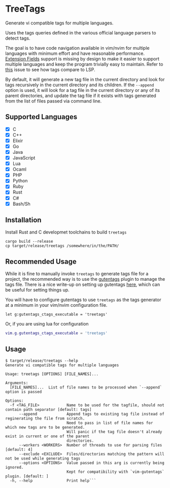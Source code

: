 # TreeTags

Generate vi compatible tags for multiple languages.

Uses the tags queries defined in the various official language parsers to detect tags.

The goal is to have code navigation available in vim/nvim for multiple languages
with minimum effort and have reasonable performance.
[Extension Fields](https://docs.ctags.io/en/latest/man/ctags.1.html#extension-fields)
support is missing by design to make it easier to support multiple languages and
keep the program trivially easy to maintain. Refer to [this](https://github.com/jha-naman/treetags/issues/1)
issue to see how tags compare to LSP.

By default, it will generate a new tag file in the current directory and look
for tags recursively in the current directory and its children.
If the `--append` option is used, it will look for a tag file in the current
directory or any of its parent directories, and update the tag file if it exists
with tags generated from the list of files passed via command line.


## Supported Languages
- [x] C
- [x] C++
- [x] Elixir
- [x] Go
- [x] Java
- [x] JavaScript
- [x] Lua
- [x] Ocaml
- [x] PHP
- [x] Python
- [x] Ruby
- [x] Rust
- [x] C#
- [x] Bash/Sh

## Installation
Install Rust and C developmet toolchains to build `treetags`

```
cargo build --release
cp target/release/treetags /somewhere/in/the/PATH/
```

## Recommended Usage

While it is fine to manually invoke `treetags` to generate tags file for a project,
the recommended way is to use the [gutentags](https://github.com/ludovicchabant/vim-gutentags)
plugin to manage the tags file. There is a nice write-up on setting up gutentags
[here](https://www.reddit.com/r/vim/comments/d77t6j/guide_how_to_setup_ctags_with_gutentags_properly/),
which can be useful for setting things up.

You will have to configure gutentags to use `treetags` as the tags generator at
a minimum in your vim/nvim configuration file.

```vimscript
let g:gutentags_ctags_executable = 'treetags'
```

Or, if you are using lua for configuration

```lua
vim.g.gutentags_ctags_executable = 'treetags'
```

## Usage

```
$ target/release/treetags --help
Generate vi compatible tags for multiple languages

Usage: treetags [OPTIONS] [FILE_NAMES]...

Arguments:
  [FILE_NAMES]...  List of file names to be processed when `--append` option is passed

Options:
  -f <TAG_FILE>            Name to be used for the tagfile, should not contain path separator [default: tags]
      --append             Append tags to existing tag file instead of reginerating the file from scratch.
                           Need to pass in list of file names for which new tags are to be generated.
                           Will panic if the tag file doesn't already exist in current or one of the parent
                           directories.
      --workers <WORKERS>  Number of threads to use for parsing files [default: 4]
      --exclude <EXCLUDE>  Files/directories matching the pattern will not be used while generating tags
      --options <OPTIONS>  Value passed in this arg is currently being ignored.
                           Kept for compatibility with `vim-gutentags` plugin. [default: ]
  -h, --help               Print help```

